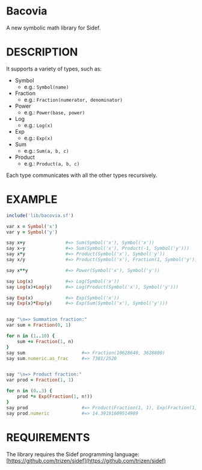 # Bacovia

A new symbolic math library for Sidef.

# DESCRIPTION

It supports a variety of types, such as:

* Symbol
    - e.g.: `Symbol(name)`
* Fraction
    - e.g.: `Fraction(numerator, denominator)`
* Power
    - e.g.: `Power(base, power)`
* Log
    - e.g.: `Log(x)`
* Exp
    - e.g.: `Exp(x)`
* Sum
    - e.g.: `Sum(a, b, c)`
* Product
    - e.g.: `Product(a, b, c)`

Each type communicates with all the other types recursively.

# EXAMPLE

```ruby
include('lib/bacovia.sf')

var x = Symbol('x')
var y = Symbol('y')

say x+y               #=> Sum(Symbol('x'), Symbol('x'))
say x-y               #=> Sum(Symbol('x'), Product(-1, Symbol('y')))
say x*y               #=> Product(Symbol('x'), Symbol('y'))
say x/y               #=> Product(Symbol('x'), Fraction(1, Symbol('y')))

say x**y              #=> Power(Symbol('x'), Symbol('y'))

say Log(x)            #=> Log(Symbol('x'))
say Log(x)+Log(y)     #=> Log(Product(Symbol('x'), Symbol('y')))

say Exp(x)            #=> Exp(Symbol('x'))
say Exp(x)*Exp(y)     #=> Exp(Sum(Symbol('x'), Symbol('y')))


say "\n=> Summation fraction:"
var sum = Fraction(0, 1)

for n in (1..10) {
    sum += Fraction(1, n)
}
say sum                     #=> Fraction(10628640, 3628800)
say sum.numeric.as_frac     #=> 7381/2520


say "\n=> Product fraction:"
var prod = Fraction(1, 1)

for n in (0..3) {
    prod *= Exp(Fraction(1, n!))
}
say prod                    #=> Product(Fraction(1, 1), Exp(Fraction(1, 1)), Exp(Fraction(1, 1)), Exp(Fraction(1, 2)), Exp(Fraction(1, 6)))
say prod.numeric            #=> 14.39191609514989
```

# REQUIREMENTS

The library requires the Sidef programming language: [https://github.com/trizen/sidef](https://github.com/trizen/sidef)
